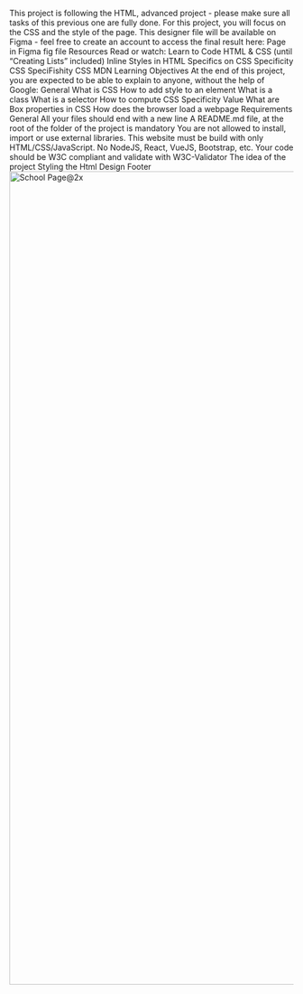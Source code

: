 This project is following the HTML, advanced project - please make sure all tasks of this previous one are fully done.
For this project, you will focus on the CSS and the style of the page.
This designer file will be available on Figma - feel free to create an account to access the final result here:
Page in Figma
fig file
Resources
Read or watch:
Learn to Code HTML & CSS (until “Creating Lists” included)
Inline Styles in HTML
Specifics on CSS Specificity
CSS SpeciFishity
CSS
MDN
Learning Objectives
At the end of this project, you are expected to be able to explain to anyone, without the help of Google:
General
What is CSS
How to add style to an element
What is a class
What is a selector
How to compute CSS Specificity Value
What are Box properties in CSS
How does the browser load a webpage
Requirements
General
All your files should end with a new line
A README.md file, at the root of the folder of the project is mandatory
You are not allowed to install, import or use external libraries. This website must be build with only HTML/CSS/JavaScript. No NodeJS, React, VueJS, Bootstrap, etc.
Your code should be W3C compliant and validate with W3C-Validator
The idea of the project
Styling the Html Design
Footer<img width="1440" alt="School Page@2x" src="https://github.com/StellaIbeh/alu-web-development/assets/116550946/08394004-0a38-43ca-b7ce-2b37b63e8c7a">